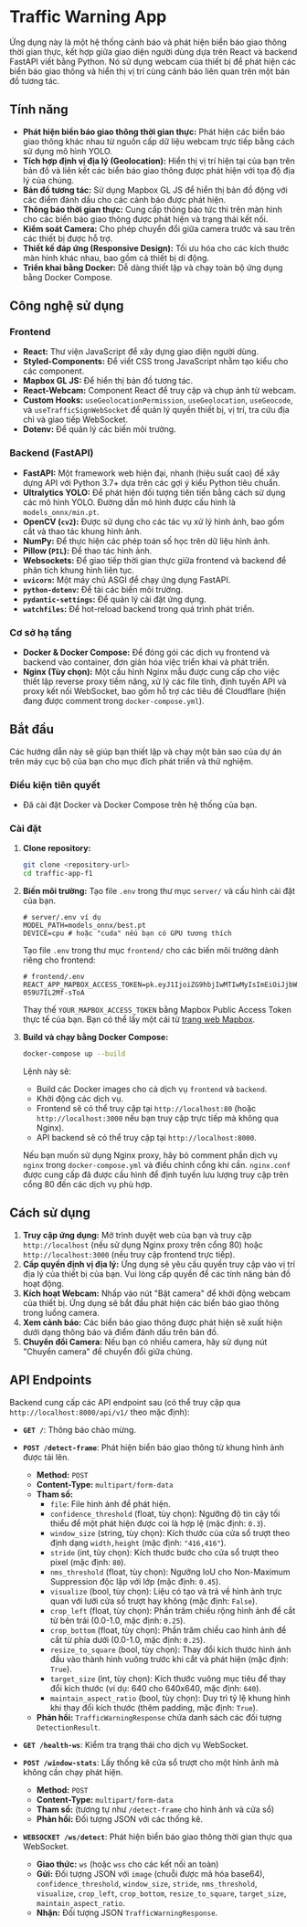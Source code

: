 # Traffic Warning App

Ứng dụng này là một hệ thống cảnh báo và phát hiện biển báo giao thông thời gian thực, kết hợp giữa giao diện người dùng dựa trên React và backend FastAPI viết bằng Python. Nó sử dụng webcam của thiết bị để phát hiện các biển báo giao thông và hiển thị vị trí cùng cảnh báo liên quan trên một bản đồ tương tác.

## Tính năng

* **Phát hiện biển báo giao thông thời gian thực:** Phát hiện các biển báo giao thông khác nhau từ nguồn cấp dữ liệu webcam trực tiếp bằng cách sử dụng mô hình YOLO.
* **Tích hợp định vị địa lý (Geolocation):** Hiển thị vị trí hiện tại của bạn trên bản đồ và liên kết các biển báo giao thông được phát hiện với tọa độ địa lý của chúng.
* **Bản đồ tương tác:** Sử dụng Mapbox GL JS để hiển thị bản đồ động với các điểm đánh dấu cho các cảnh báo được phát hiện.
* **Thông báo thời gian thực:** Cung cấp thông báo tức thì trên màn hình cho các biển báo giao thông được phát hiện và trạng thái kết nối.
* **Kiểm soát Camera:** Cho phép chuyển đổi giữa camera trước và sau trên các thiết bị được hỗ trợ.
* **Thiết kế đáp ứng (Responsive Design):** Tối ưu hóa cho các kích thước màn hình khác nhau, bao gồm cả thiết bị di động.
* **Triển khai bằng Docker:** Dễ dàng thiết lập và chạy toàn bộ ứng dụng bằng Docker Compose.

## Công nghệ sử dụng

### Frontend

* **React:** Thư viện JavaScript để xây dựng giao diện người dùng.
* **Styled-Components:** Để viết CSS trong JavaScript nhằm tạo kiểu cho các component.
* **Mapbox GL JS:** Để hiển thị bản đồ tương tác.
* **React-Webcam:** Component React để truy cập và chụp ảnh từ webcam.
* **Custom Hooks:** `useGeolocationPermission`, `useGeolocation`, `useGeocode`, và `useTrafficSignWebSocket` để quản lý quyền thiết bị, vị trí, tra cứu địa chỉ và giao tiếp WebSocket.
* **Dotenv:** Để quản lý các biến môi trường.

### Backend (FastAPI)

* **FastAPI:** Một framework web hiện đại, nhanh (hiệu suất cao) để xây dựng API với Python 3.7+ dựa trên các gợi ý kiểu Python tiêu chuẩn.
* **Ultralytics YOLO:** Để phát hiện đối tượng tiên tiến bằng cách sử dụng các mô hình YOLO. Đường dẫn mô hình được cấu hình là `models_onnx/min.pt`.
* **OpenCV (`cv2`):** Được sử dụng cho các tác vụ xử lý hình ảnh, bao gồm cắt và thao tác khung hình ảnh.
* **NumPy:** Để thực hiện các phép toán số học trên dữ liệu hình ảnh.
* **Pillow (`PIL`):** Để thao tác hình ảnh.
* **Websockets:** Để giao tiếp thời gian thực giữa frontend và backend để phân tích khung hình liên tục.
* **`uvicorn`:** Một máy chủ ASGI để chạy ứng dụng FastAPI.
* **`python-dotenv`:** Để tải các biến môi trường.
* **`pydantic-settings`:** Để quản lý cài đặt ứng dụng.
* **`watchfiles`:** Để hot-reload backend trong quá trình phát triển.

### Cơ sở hạ tầng

* **Docker & Docker Compose:** Để đóng gói các dịch vụ frontend và backend vào container, đơn giản hóa việc triển khai và phát triển.
* **Nginx (Tùy chọn):** Một cấu hình Nginx mẫu được cung cấp cho việc thiết lập reverse proxy tiềm năng, xử lý các file tĩnh, định tuyến API và proxy kết nối WebSocket, bao gồm hỗ trợ các tiêu đề Cloudflare (hiện đang được comment trong `docker-compose.yml`).

## Bắt đầu

Các hướng dẫn này sẽ giúp bạn thiết lập và chạy một bản sao của dự án trên máy cục bộ của bạn cho mục đích phát triển và thử nghiệm.

### Điều kiện tiên quyết

* Đã cài đặt Docker và Docker Compose trên hệ thống của bạn.

### Cài đặt

1.  **Clone repository:**

    ```bash
    git clone <repository-url>
    cd traffic-app-f1
    ```

2.  **Biến môi trường:**
    Tạo file `.env` trong thư mục `server/` và cấu hình cài đặt của bạn.
    ```
    # server/.env ví dụ
    MODEL_PATH=models_onnx/best.pt
    DEVICE=cpu # hoặc "cuda" nếu bạn có GPU tương thích
    ```
    Tạo file `.env` trong thư mục `frontend/` cho các biến môi trường dành riêng cho frontend:
    ```
    # frontend/.env
    REACT_APP_MAPBOX_ACCESS_TOKEN=pk.eyJ1IjoiZG9hbjIwMTIwMyIsImEiOiJjbWFiYTJudXQxNDJpMmpwdnV4NmluN285In0.LwElgr-059U7IL2Mf-sToA
    ```
    Thay thế `YOUR_MAPBOX_ACCESS_TOKEN` bằng Mapbox Public Access Token thực tế của bạn. Bạn có thể lấy một cái từ [trang web Mapbox](https://docs.mapbox.com/help/getting-started/access-tokens/).

3.  **Build và chạy bằng Docker Compose:**

    ```bash
    docker-compose up --build
    ```

    Lệnh này sẽ:
    * Build các Docker images cho cả dịch vụ `frontend` và `backend`.
    * Khởi động các dịch vụ.
    * Frontend sẽ có thể truy cập tại `http://localhost:80` (hoặc `http://localhost:3000` nếu bạn truy cập trực tiếp mà không qua Nginx).
    * API backend sẽ có thể truy cập tại `http://localhost:8000`.

    Nếu bạn muốn sử dụng Nginx proxy, hãy bỏ comment phần dịch vụ `nginx` trong `docker-compose.yml` và điều chỉnh cổng khi cần. `nginx.conf` được cung cấp đã được cấu hình để định tuyến lưu lượng truy cập trên cổng 80 đến các dịch vụ phù hợp.

## Cách sử dụng

1.  **Truy cập ứng dụng:** Mở trình duyệt web của bạn và truy cập `http://localhost` (nếu sử dụng Nginx proxy trên cổng 80) hoặc `http://localhost:3000` (nếu truy cập frontend trực tiếp).
2.  **Cấp quyền định vị địa lý:** Ứng dụng sẽ yêu cầu quyền truy cập vào vị trí địa lý của thiết bị của bạn. Vui lòng cấp quyền để các tính năng bản đồ hoạt động.
3.  **Kích hoạt Webcam:** Nhấp vào nút "Bật camera" để khởi động webcam của thiết bị. Ứng dụng sẽ bắt đầu phát hiện các biển báo giao thông trong luồng camera.
4.  **Xem cảnh báo:** Các biển báo giao thông được phát hiện sẽ xuất hiện dưới dạng thông báo và điểm đánh dấu trên bản đồ.
5.  **Chuyển đổi Camera:** Nếu bạn có nhiều camera, hãy sử dụng nút "Chuyển camera" để chuyển đổi giữa chúng.

## API Endpoints

Backend cung cấp các API endpoint sau (có thể truy cập qua `http://localhost:8000/api/v1/` theo mặc định):

* **`GET /`**: Thông báo chào mừng.
* **`POST /detect-frame`**: Phát hiện biển báo giao thông từ khung hình ảnh được tải lên.
    * **Method:** `POST`
    * **Content-Type:** `multipart/form-data`
    * **Tham số:**
        * `file`: File hình ảnh để phát hiện.
        * `confidence_threshold` (float, tùy chọn): Ngưỡng độ tin cậy tối thiểu để một phát hiện được coi là hợp lệ (mặc định: `0.3`).
        * `window_size` (string, tùy chọn): Kích thước của cửa sổ trượt theo định dạng `width,height` (mặc định: `"416,416"`).
        * `stride` (int, tùy chọn): Kích thước bước cho cửa sổ trượt theo pixel (mặc định: `80`).
        * `nms_threshold` (float, tùy chọn): Ngưỡng IoU cho Non-Maximum Suppression độc lập với lớp (mặc định: `0.45`).
        * `visualize` (bool, tùy chọn): Liệu có tạo và trả về hình ảnh trực quan với lưới cửa sổ trượt hay không (mặc định: `False`).
        * `crop_left` (float, tùy chọn): Phần trăm chiều rộng hình ảnh để cắt từ bên trái (0.0-1.0, mặc định: `0.25`).
        * `crop_bottom` (float, tùy chọn): Phần trăm chiều cao hình ảnh để cắt từ phía dưới (0.0-1.0, mặc định: `0.25`).
        * `resize_to_square` (bool, tùy chọn): Thay đổi kích thước hình ảnh đầu vào thành hình vuông trước khi cắt và phát hiện (mặc định: `True`).
        * `target_size` (int, tùy chọn): Kích thước vuông mục tiêu để thay đổi kích thước (ví dụ: 640 cho 640x640, mặc định: `640`).
        * `maintain_aspect_ratio` (bool, tùy chọn): Duy trì tỷ lệ khung hình khi thay đổi kích thước (thêm padding, mặc định: `True`).
    * **Phản hồi:** `TrafficWarningResponse` chứa danh sách các đối tượng `DetectionResult`.
* **`GET /health-ws`**: Kiểm tra trạng thái cho dịch vụ WebSocket.
* **`POST /window-stats`**: Lấy thống kê cửa sổ trượt cho một hình ảnh mà không cần chạy phát hiện.
    * **Method:** `POST`
    * **Content-Type:** `multipart/form-data`
    * **Tham số:** (tương tự như `/detect-frame` cho hình ảnh và cửa sổ)
    * **Phản hồi:** Đối tượng JSON với các thống kê.

* **`WEBSOCKET /ws/detect`**: Phát hiện biển báo giao thông thời gian thực qua WebSocket.
    * **Giao thức:** `ws` (hoặc `wss` cho các kết nối an toàn)
    * **Gửi:** Đối tượng JSON với `image` (chuỗi được mã hóa base64), `confidence_threshold`, `window_size`, `stride`, `nms_threshold`, `visualize`, `crop_left`, `crop_bottom`, `resize_to_square`, `target_size`, `maintain_aspect_ratio`.
    * **Nhận:** Đối tượng JSON `TrafficWarningResponse`.
